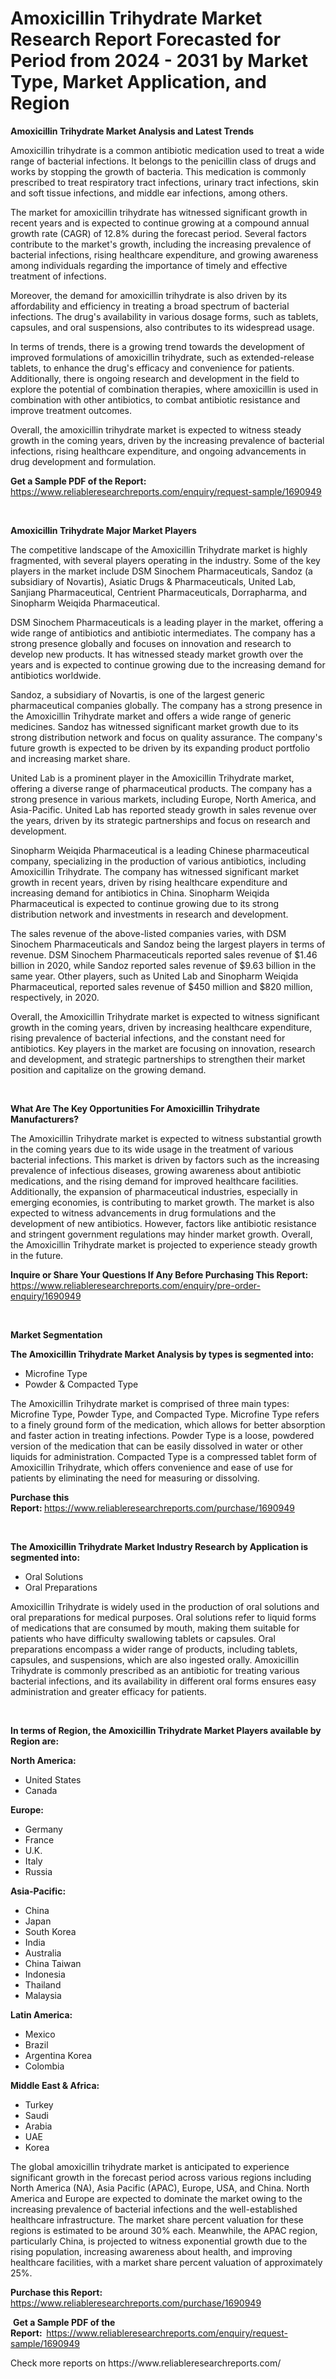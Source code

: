 <p><h1>Amoxicillin Trihydrate Market Research Report Forecasted for Period from 2024 -  2031 by Market Type, Market Application, and Region</h1></p><p><strong>Amoxicillin Trihydrate Market Analysis and Latest Trends</strong></p>
<p><p>Amoxicillin trihydrate is a common antibiotic medication used to treat a wide range of bacterial infections. It belongs to the penicillin class of drugs and works by stopping the growth of bacteria. This medication is commonly prescribed to treat respiratory tract infections, urinary tract infections, skin and soft tissue infections, and middle ear infections, among others.</p><p>The market for amoxicillin trihydrate has witnessed significant growth in recent years and is expected to continue growing at a compound annual growth rate (CAGR) of 12.8% during the forecast period. Several factors contribute to the market's growth, including the increasing prevalence of bacterial infections, rising healthcare expenditure, and growing awareness among individuals regarding the importance of timely and effective treatment of infections.</p><p>Moreover, the demand for amoxicillin trihydrate is also driven by its affordability and efficiency in treating a broad spectrum of bacterial infections. The drug's availability in various dosage forms, such as tablets, capsules, and oral suspensions, also contributes to its widespread usage.</p><p>In terms of trends, there is a growing trend towards the development of improved formulations of amoxicillin trihydrate, such as extended-release tablets, to enhance the drug's efficacy and convenience for patients. Additionally, there is ongoing research and development in the field to explore the potential of combination therapies, where amoxicillin is used in combination with other antibiotics, to combat antibiotic resistance and improve treatment outcomes.</p><p>Overall, the amoxicillin trihydrate market is expected to witness steady growth in the coming years, driven by the increasing prevalence of bacterial infections, rising healthcare expenditure, and ongoing advancements in drug development and formulation.</p></p>
<p><strong>Get a Sample PDF of the Report:&nbsp;</strong> <a href="https://www.reliableresearchreports.com/enquiry/request-sample/1690949">https://www.reliableresearchreports.com/enquiry/request-sample/1690949</a></p>
<p>&nbsp;</p>
<p><strong>Amoxicillin Trihydrate Major Market Players</strong></p>
<p><p>The competitive landscape of the Amoxicillin Trihydrate market is highly fragmented, with several players operating in the industry. Some of the key players in the market include DSM Sinochem Pharmaceuticals, Sandoz (a subsidiary of Novartis), Asiatic Drugs & Pharmaceuticals, United Lab, Sanjiang Pharmaceutical, Centrient Pharmaceuticals, Dorrapharma, and Sinopharm Weiqida Pharmaceutical.</p><p>DSM Sinochem Pharmaceuticals is a leading player in the market, offering a wide range of antibiotics and antibiotic intermediates. The company has a strong presence globally and focuses on innovation and research to develop new products. It has witnessed steady market growth over the years and is expected to continue growing due to the increasing demand for antibiotics worldwide.</p><p>Sandoz, a subsidiary of Novartis, is one of the largest generic pharmaceutical companies globally. The company has a strong presence in the Amoxicillin Trihydrate market and offers a wide range of generic medicines. Sandoz has witnessed significant market growth due to its strong distribution network and focus on quality assurance. The company's future growth is expected to be driven by its expanding product portfolio and increasing market share.</p><p>United Lab is a prominent player in the Amoxicillin Trihydrate market, offering a diverse range of pharmaceutical products. The company has a strong presence in various markets, including Europe, North America, and Asia-Pacific. United Lab has reported steady growth in sales revenue over the years, driven by its strategic partnerships and focus on research and development.</p><p>Sinopharm Weiqida Pharmaceutical is a leading Chinese pharmaceutical company, specializing in the production of various antibiotics, including Amoxicillin Trihydrate. The company has witnessed significant market growth in recent years, driven by rising healthcare expenditure and increasing demand for antibiotics in China. Sinopharm Weiqida Pharmaceutical is expected to continue growing due to its strong distribution network and investments in research and development.</p><p>The sales revenue of the above-listed companies varies, with DSM Sinochem Pharmaceuticals and Sandoz being the largest players in terms of revenue. DSM Sinochem Pharmaceuticals reported sales revenue of $1.46 billion in 2020, while Sandoz reported sales revenue of $9.63 billion in the same year. Other players, such as United Lab and Sinopharm Weiqida Pharmaceutical, reported sales revenue of $450 million and $820 million, respectively, in 2020.</p><p>Overall, the Amoxicillin Trihydrate market is expected to witness significant growth in the coming years, driven by increasing healthcare expenditure, rising prevalence of bacterial infections, and the constant need for antibiotics. Key players in the market are focusing on innovation, research and development, and strategic partnerships to strengthen their market position and capitalize on the growing demand.</p></p>
<p>&nbsp;</p>
<p><strong>What Are The Key Opportunities For Amoxicillin Trihydrate Manufacturers?</strong></p>
<p><p>The Amoxicillin Trihydrate market is expected to witness substantial growth in the coming years due to its wide usage in the treatment of various bacterial infections. This market is driven by factors such as the increasing prevalence of infectious diseases, growing awareness about antibiotic medications, and the rising demand for improved healthcare facilities. Additionally, the expansion of pharmaceutical industries, especially in emerging economies, is contributing to market growth. The market is also expected to witness advancements in drug formulations and the development of new antibiotics. However, factors like antibiotic resistance and stringent government regulations may hinder market growth. Overall, the Amoxicillin Trihydrate market is projected to experience steady growth in the future.</p></p>
<p><strong>Inquire or Share Your Questions If Any Before Purchasing This Report:</strong> <a href="https://www.reliableresearchreports.com/enquiry/pre-order-enquiry/1690949">https://www.reliableresearchreports.com/enquiry/pre-order-enquiry/1690949</a></p>
<p>&nbsp;</p>
<p><strong>Market Segmentation</strong></p>
<p><strong>The Amoxicillin Trihydrate Market Analysis by types is segmented into:</strong></p>
<p><ul><li>Microfine Type</li><li>Powder & Compacted Type</li></ul></p>
<p><p>The Amoxicillin Trihydrate market is comprised of three main types: Microfine Type, Powder Type, and Compacted Type. Microfine Type refers to a finely ground form of the medication, which allows for better absorption and faster action in treating infections. Powder Type is a loose, powdered version of the medication that can be easily dissolved in water or other liquids for administration. Compacted Type is a compressed tablet form of Amoxicillin Trihydrate, which offers convenience and ease of use for patients by eliminating the need for measuring or dissolving.</p></p>
<p><strong>Purchase this Report:&nbsp;</strong><a href="https://www.reliableresearchreports.com/purchase/1690949">https://www.reliableresearchreports.com/purchase/1690949</a></p>
<p>&nbsp;</p>
<p><strong>The Amoxicillin Trihydrate Market Industry Research by Application is segmented into:</strong></p>
<p><ul><li>Oral Solutions</li><li>Oral Preparations</li></ul></p>
<p><p>Amoxicillin Trihydrate is widely used in the production of oral solutions and oral preparations for medical purposes. Oral solutions refer to liquid forms of medications that are consumed by mouth, making them suitable for patients who have difficulty swallowing tablets or capsules. Oral preparations encompass a wider range of products, including tablets, capsules, and suspensions, which are also ingested orally. Amoxicillin Trihydrate is commonly prescribed as an antibiotic for treating various bacterial infections, and its availability in different oral forms ensures easy administration and greater efficacy for patients.</p></p>
<p>&nbsp;</p>
<p><strong>In terms of Region, the Amoxicillin Trihydrate Market Players available by Region are:</strong></p>
<p>
    <p> <strong> North America: </strong>
        <ul>
            <li>United States</li>
            <li>Canada</li>
        </ul>
        </p> 
    <p> <strong> Europe: </strong>
        <ul>
            <li>Germany</li>
            <li>France</li>
            <li>U.K.</li>
            <li>Italy</li>
            <li>Russia</li>
        </ul>
        </p> 
    <p> <strong> Asia-Pacific: </strong>
        <ul>
            <li>China</li>
            <li>Japan</li>
            <li>South Korea</li>
            <li>India</li>
            <li>Australia</li>
            <li>China Taiwan</li>
            <li>Indonesia</li>
            <li>Thailand</li>
            <li>Malaysia</li>
        </ul>
        </p> 
    <p> <strong> Latin America: </strong>
        <ul>
            <li>Mexico</li>
            <li>Brazil</li>
            <li>Argentina Korea</li>
            <li>Colombia</li>
        </ul>
        </p> 
    <p> <strong> Middle East & Africa: </strong>
        <ul>
            <li>Turkey</li>
            <li>Saudi</li>
            <li>Arabia</li>
            <li>UAE</li>
            <li>Korea</li>
        </ul>
    </p>
    </p>
<p><p>The global amoxicillin trihydrate market is anticipated to experience significant growth in the forecast period across various regions including North America (NA), Asia Pacific (APAC), Europe, USA, and China. North America and Europe are expected to dominate the market owing to the increasing prevalence of bacterial infections and the well-established healthcare infrastructure. The market share percent valuation for these regions is estimated to be around 30% each. Meanwhile, the APAC region, particularly China, is projected to witness exponential growth due to the rising population, increasing awareness about health, and improving healthcare facilities, with a market share percent valuation of approximately 25%.</p></p>
<p><strong>Purchase this Report: </strong><a href="https://www.reliableresearchreports.com/purchase/1690949">https://www.reliableresearchreports.com/purchase/1690949</a></p>
<p>&nbsp;<strong>Get a Sample PDF of the Report:&nbsp;&nbsp;</strong><a href="https://www.reliableresearchreports.com/enquiry/request-sample/1690949">https://www.reliableresearchreports.com/enquiry/request-sample/1690949</a></p>
<p><strong></strong></p>
<p>Check more reports on https://www.reliableresearchreports.com/</p>